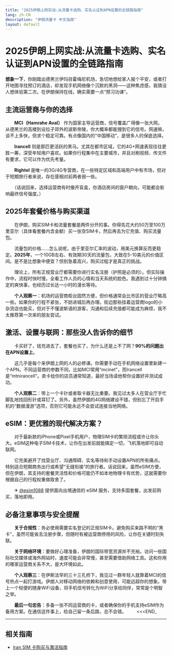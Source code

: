 ```yaml
---
title: "2025伊朗上网实战:从流量卡选购、实名认证到APN设置的全链路指南"
lang: zh-CN
description: "伊朗流量卡 中文指南"
layout: default
---
```

# 2025伊朗上网实战:从流量卡选购、实名认证到APN设置的全链路指南

**想象一下**，你刚踏出德黑兰伊玛目霍梅尼机场，急切地想给家人报个平安，或者打开地图寻找预订的酒店，却发现手机网络像个沉默的黑洞——这种焦虑感，我猜没人想体验第二次。在伊朗保持在线，确实需要一点“预习功课”。

## 主流运营商与你的选择

　　**MCI（Hamrahe Aval）** 作为国家主导运营商，信号覆盖广得像一张大网，从德黑兰的高楼到设拉子郊外的波斯帝陵，你大概率都能搜到它的信号。网速嘛，谈不上多快，但求个稳定可靠。有点像国内的“中国移动”，是很多人的保底选择。

　　**Irancell** 则是那匹更活跃的黑马。尤其在都市区域，它的4G+网速表现往往更胜一筹，深受年轻用户喜欢。如果你行程集中在主要城市，并且对刷视频、传文件有要求，它可以作为优先考量。

　　**Rightel** 是唯一的3G/4G专营商，在一些特定区域和高端用户中有市场，但对于短期旅行者来说，存在感相对前两者弱一些。

　　（话说回来，选择运营商有时像开盲盒，你酒店房间的窗户朝向，可能都会影响最终信号强度。）

## 2025年套餐价格与购买渠道

　　在伊朗，购买SIM卡和流量套餐是两件分开的事。你得先花大约50万至100万里亚尔（具体看套餐内含金额）买一张空SIM卡，然后再去为它充值、购买流量包。

　　流量包的价格……怎么说呢，由于里亚尔汇率的波动，用美元换算反而更稳定。**2025年**，一个10GB左右、有效期30天的流量包，大致在5-10美元的价值区间。是不是比想象中便宜？但别急着高兴，购买过程才是真正的挑战。

　　理论上，所有正规营业厅都需要你进行实名注册（护照是必须的）。但实际操作中，流程时快时慢，全看工作人员的心情和当天系统的脸色。我遇到过十分钟搞定的爽快事，也经历过长达一小时的漫长等待。

　　**个人观察一**：机场的运营商柜台固然方便，但价格通常会比市区的营业厅略高一些。如果你的行程不紧张，不妨进城后再办理。街边那些挂着运营商logo的小杂货店也能买，但对于不懂波斯语的游客，沟通和后续充值都可能成为麻烦，我不太推荐第一次来的朋友尝试。

## 激活、设置与联网：那些没人告诉你的细节

　　卡买好了，钱充进去了，套餐也买了，为什么还是上不了网？**90%的问题出在APN设置上**。

　　这几乎是每个来伊朗上网的人的必修课。你需要手动在手机网络设置里新建一个APN。不同运营商的参数不同，比如MCI常用“mcinet”，而Irancell是“mtnirancell”。卖卡给你的店员通常知道，最好当场请他帮你设置好并测试成功。

　　**个人观察二**：带上一个卡针或者取卡器无比重要。我见过太多人在营业厅手忙脚乱地找回形针或耳钉了。另外，虽然伊朗的4G网络建设不错，但别忘了开启手机的“数据漫游”选项，否则它可能永远不会尝试连接当地网络。

## eSIM：更优雅的现代解决方案？

　　对于最新款的iPhone或Pixel手机用户，物理SIM卡的繁琐流程或许让你头大。eSIM这种电子SIM卡技术，让你在出发前就能搞定一切，飞机落地即可自动联网。

　　它完美避开了找营业厅、沟通障碍、实名等待和手动设置APN的所有痛点。特别适合短期商务出行或希望“无缝衔接”的旅行者。话说回来，虽然eSIM方便，但在伊朗，其支持的套餐灵活性和价格可能仍不如本地物理卡有优势，这就需要你根据自己的行程权重做取舍了。

　　✈ [@esim1088](https://t.me/s/esim1088) 提供面向出境通信的 eSIM 服务，支持多国套餐，出发前购买，落地即用。

## 必备注意事项与安全提醒

　　**关于合规性**：务必使用需要实名登记的正规SIM卡。避免购买来路不明的“黑卡”，虽然可能省去注册步骤，但随时有被运营商停用的风险，让你在关键时刻失联。

　　**关于网络环境**：要做好心理准备，伊朗的国际带宽资源并不充裕。访问一些国际社交媒体或海外网站时，速度可能会非常慢，甚至需要借助网络工具。这和你用的哪家运营商关系不大，是大环境如此。

　　**个人观察三**：在伊斯法罕的三十三孔桥下，我见过一群年轻人就靠着MCI的信号热点一起打游戏。伊朗人对移动网络的依赖和创意使用，可能远超你的想象。带上一个轻便的随身WiFi设备，将手机信号转化为WiFi分享给同伴，常常是个明智之举。

　　**最后一句忠告**：多备一张不同运营商的卡，或者确保你的手机支持eSIM作为备用方案。在通信这件事上，给自己留一条后路，总不会错。
　　<<<END_

<!-- crosslink -->
---

## 相关指南

- [Iran SIM 卡购买与激活指南](https://faciylike.github.io/iran-sim-guides)
